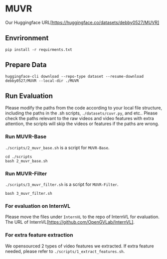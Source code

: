 # MUVR
Our Huggingface URL[https://huggingface.co/datasets/debby0527/MUVR]

## Envrironment
```
pip install -r requirments.txt
```

## Prepare Data
```
huggingface-cli download --repo-type dataset --resume-download debby0527/MUVR --local-dir ./MUVR
```

## Run Evaluation

Please modify the paths from the code according to your local file structure, including the paths in the .sh scripts, `./datasets/cuvr.py`, and etc..
Please check the paths relevant to the raw videos and video features with extra attention, the scripts will skip the videos or features if the paths are wrong.

### Run MUVR-Base
`./scripts/2_muvr_base.sh` is a script for `MUVR-Base`.
```
cd ./scripts
bash 2_muvr_base.sh
```
### Run MUVR-Filter
`./scripts/3_muvr_filter.sh` is a script for `MUVR-Filter`.
```
bash 3_muvr_filter.sh
```
### For evaluation on InternVL
Please move the files under `InternVL` to the repo of InternVL for evaluation.
The URL of InternVL[https://github.com/OpenGVLab/InternVL].

### For extra feature extraction
We opensourced 2 types of video features we extracted. If extra feature needed, please refer to `./scripts/1_extract_features.sh`.
